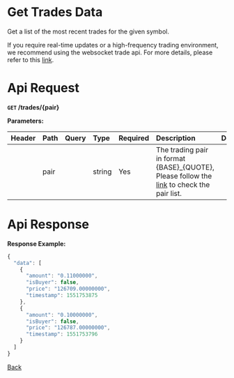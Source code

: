 # Get Trades Data

Get a list of the most recent trades for the given symbol.

If you require real-time updates or a high-frequency trading environment, we recommend using the websocket trade api. For more details, please refer to this [link](web-socket-api_V3.md/#trade-stream).

# Api Request

**`GET` /trades/{pair}**

**Parameters:**

| Header | Path | Query | Type   | Required | Description                                                                                                               | Default | Range | Example   |
| :----- | :--- | :---- | :----- | :------- | :------------------------------------------------------------------------------------------------------------------------ | :------ | :---- | :-------- |
|        | pair |       | string | Yes      | The trading pair in format {BASE}_{QUOTE}, Please follow the [link](https://www.bitopro.com/fees) to check the pair list. |         |       | bito\_eth |

# Api Response

**Response Example:**
```javascript
{
  "data": [
    {
      "amount": "0.11000000",
      "isBuyer": false,
      "price": "126709.00000000",
      "timestamp": 1551753875
    },
    {
      "amount": "0.10000000",
      "isBuyer": false,
      "price": "126787.00000000",
      "timestamp": 1551753796
    }
  ]
}
```
[Back](../summary.md)
